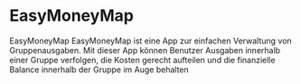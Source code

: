 # EasyMoneyMap

EasyMoneyMap
EasyMoneyMap ist eine App zur einfachen Verwaltung von Gruppenausgaben. Mit dieser App können Benutzer Ausgaben innerhalb einer Gruppe verfolgen, die Kosten gerecht aufteilen und die finanzielle Balance innerhalb der Gruppe im Auge behalten
